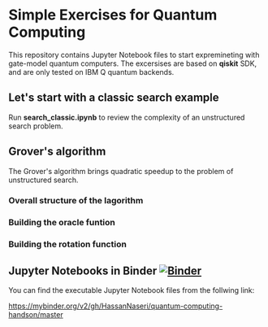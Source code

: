 
# Simple Exercises for Quantum Computing
This repository contains Jupyter Notebook files to start expremineting with gate-model quantum computers. The excersises are based on **qiskit** SDK, and are only tested on IBM Q quantum backends.

## Let's start with a classic search example
Run **search_classic.ipynb** to review the complexity of an unstructured search problem.

## Grover's algorithm 
The Grover's algorithm brings quadratic speedup to the problem of unstructured search.

### Overall structure of the lagorithm
### Building the oracle funtion
### Building the rotation function

## Jupyter Notebooks in Binder [![Binder](https://mybinder.org/badge.svg)](https://mybinder.org/v2/gh/HassanNaseri/quantum-computing-handson/master)
You can find the executable Jupyter Notebook files from the follwing link:

https://mybinder.org/v2/gh/HassanNaseri/quantum-computing-handson/master



